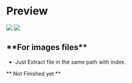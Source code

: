 # Preview

<img src="https://cdn.discordapp.com/attachments/557914869320384512/1028666581707927652/unknown.png">

<img src="https://cdn.discordapp.com/attachments/557914869320384512/1028666679758163979/unknown.png">

<h2> **For images files** </h2>

- Just Extract file in the same path with index.

<p>** Not Finished yet **</p>
